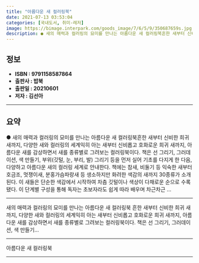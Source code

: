 ```yaml
---
title: "아름다운 새 컬러링북"
date: 2021-07-13 03:53:04
categories: [국내도서, 취미-레저]
image: https://bimage.interpark.com/goods_image/7/6/5/9/350687659s.jpg
description: ● 새의 매력과 컬러링의 묘미를 만나는 아름다운 새 컬러링북흔한 새부터 신비한 희귀 새까지, 다양한 새와 컬러링의 세계익히 아는 새부터 신비롭고 호화로운 희귀 새까지, 아름다운 새를 감상하면서 새를 종류별로 그려보는 컬러링북이다. 책은 선 그리기, 그러데이션, 색 만들기, 부위(깃털,
---
```


## **정보**

- **ISBN : 9791158587864**
- **출판사 : 밥북**
- **출판일 : 20210601**
- **저자 : 김선아**

------



## **요약**

●  새의 매력과 컬러링의 묘미를 만나는 아름다운 새 컬러링북흔한 새부터 신비한 희귀 새까지, 다양한 새와 컬러링의 세계익히 아는 새부터 신비롭고 호화로운 희귀 새까지, 아름다운 새를 감상하면서 새를 종류별로 그려보는 컬러링북이다. 책은 선 그리기, 그러데이션, 색 만들기, 부위(깃털, 눈, 부리, 발) 그리기 등을 먼저 실어 기초를 다지게 한 다음, 다양하고 아름다운 새의 컬러링 세계로 안내한다. 책에는 참새, 비둘기 등 익숙한 새부터 호금조, 멋쟁이새, 분홍가슴파랑새 등 생소하지만 화려한 색감의 새까지 30종류가 소개된다. 이 새들은 단순한 색감에서 시작하여 차츰 깃털이나 색상이 다채로운 순으로 수록됐다. 이 단계별 구성을 통해 독자는 초보자라도 쉽게 따라 배우며 차근차근 ...

------

새의 매력과 컬러링의 묘미를 만나는 아름다운 새 컬러링북
흔한 새부터 신비한 희귀 새까지, 다양한 새와 컬러링의 세계익히 아는 새부터 신비롭고 호화로운 희귀 새까지, 아름다운 새를 감상하면서 새를 종류별로 그려보는 컬러링북이다. 책은 선 그리기, 그러데이션, 색 만들기... 

------


아름다운 새 컬러링북 

------


